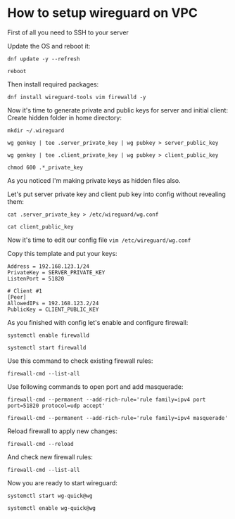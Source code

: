# How to setup wireguard on VPC

First of all you need to SSH to your server

Update the OS and reboot it:

`dnf update -y --refresh`

`reboot`

Then install required packages:

`dnf install wireguard-tools vim firewalld -y`

Now it's time to generate private and public keys for server and initial client:
Create hidden folder in home directory:

`mkdir ~/.wireguard`

`wg genkey | tee .server_private_key | wg pubkey > server_public_key`

`wg genkey | tee .client_private_key | wg pubkey > client_public_key`

`chmod 600 .*_private_key`

As you noticed I'm making private keys as hidden files also. 


Let's put server private key and client pub key into config without revealing them:

`cat .server_private_key > /etc/wireguard/wg.conf`

`cat client_public_key`

Now it's time to edit our config file
`vim /etc/wireguard/wg.conf`

Copy this template and put your keys:

```[Interface]
Address = 192.168.123.1/24
PrivateKey = SERVER_PRIVATE_KEY
ListenPort = 51820

# Client #1
[Peer]
AllowedIPs = 192.168.123.2/24
PublicKey = CLIENT_PUBLIC_KEY
```

As you finished with config let's enable and configure firewall:

`systemctl enable firewalld`

`systemctl start firewalld`

Use this command to check existing firewall rules:

`firewall-cmd --list-all`

Use following commands to open port and add masquerade:

`firewall-cmd --permanent --add-rich-rule='rule family=ipv4 port port=51820 protocol=udp accept'`

`firewall-cmd --permanent --add-rich-rule='rule family=ipv4 masquerade'`

Reload firewall to apply new changes:

`firewall-cmd --reload`

And check new firewall rules:

`firewall-cmd --list-all`

Now you are ready to start wireguard:

`systemctl start wg-quick@wg`

`systemctl enable wg-quick@wg`
